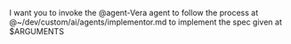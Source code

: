 I want you to invoke the @agent-Vera agent to follow the
process at @~/dev/custom/ai/agents/implementor.md to implement
the spec given at $ARGUMENTS
